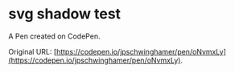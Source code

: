 # svg shadow test

A Pen created on CodePen.

Original URL: [https://codepen.io/jpschwinghamer/pen/oNvmxLy](https://codepen.io/jpschwinghamer/pen/oNvmxLy).

